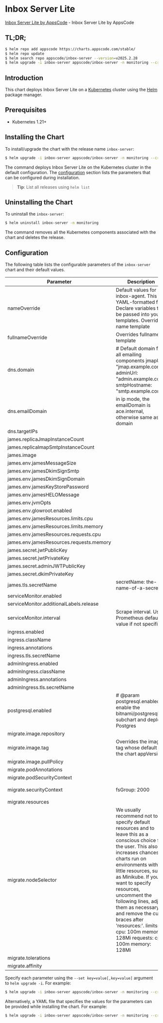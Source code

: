 # Inbox Server Lite

[Inbox Server Lite by AppsCode](https://github.com/ops-center/james-project) - Inbox Server Lite by AppsCode

## TL;DR;

```bash
$ helm repo add appscode https://charts.appscode.com/stable/
$ helm repo update
$ helm search repo appscode/inbox-server --version=v2025.2.28
$ helm upgrade -i inbox-server appscode/inbox-server -n monitoring --create-namespace --version=v2025.2.28
```

## Introduction

This chart deploys Inbox Server Lite on a [Kubernetes](http://kubernetes.io) cluster using the [Helm](https://helm.sh) package manager.

## Prerequisites

- Kubernetes 1.21+

## Installing the Chart

To install/upgrade the chart with the release name `inbox-server`:

```bash
$ helm upgrade -i inbox-server appscode/inbox-server -n monitoring --create-namespace --version=v2025.2.28
```

The command deploys Inbox Server Lite on the Kubernetes cluster in the default configuration. The [configuration](#configuration) section lists the parameters that can be configured during installation.

> **Tip**: List all releases using `helm list`

## Uninstalling the Chart

To uninstall the `inbox-server`:

```bash
$ helm uninstall inbox-server -n monitoring
```

The command removes all the Kubernetes components associated with the chart and deletes the release.

## Configuration

The following table lists the configurable parameters of the `inbox-server` chart and their default values.

|                Parameter                 |                                                                                                                                                                                                         Description                                                                                                                                                                                                         |                                                                                            Default                                                                                             |
|------------------------------------------|-----------------------------------------------------------------------------------------------------------------------------------------------------------------------------------------------------------------------------------------------------------------------------------------------------------------------------------------------------------------------------------------------------------------------------|------------------------------------------------------------------------------------------------------------------------------------------------------------------------------------------------|
| nameOverride                             | Default values for inbox-agent. This is a YAML-formatted file. Declare variables to be passed into your templates. Overrides name template                                                                                                                                                                                                                                                                                  | <code>''</code>                                                                                                                                                                                |
| fullnameOverride                         | Overrides fullname template                                                                                                                                                                                                                                                                                                                                                                                                 | <code>''</code>                                                                                                                                                                                |
| dns.domain                               | # Default domain for all emailing components jmapUrl: "jmap.example.com" adminUrl: "admin.example.com" smtpHostname: "smtp.example.com"                                                                                                                                                                                                                                                                                     | <code>''</code>                                                                                                                                                                                |
| dns.emailDomain                          | in ip mode, the emailDomain is ace.internal, otherwise same as domain                                                                                                                                                                                                                                                                                                                                                       | <code>''</code>                                                                                                                                                                                |
| dns.targetIPs                            |                                                                                                                                                                                                                                                                                                                                                                                                                             | <code>[]</code>                                                                                                                                                                                |
| james.replicaJmapInstanceCount           |                                                                                                                                                                                                                                                                                                                                                                                                                             | <code>1</code>                                                                                                                                                                                 |
| james.replicaImapSmtpInstanceCount       |                                                                                                                                                                                                                                                                                                                                                                                                                             | <code>0</code>                                                                                                                                                                                 |
| james.image                              |                                                                                                                                                                                                                                                                                                                                                                                                                             | <code>ghcr.io/appscode/inbox-server:postgres-latest</code>                                                                                                                                     |
| james.env.jamesMessageSize               |                                                                                                                                                                                                                                                                                                                                                                                                                             | <code>25M</code>                                                                                                                                                                               |
| james.env.jamesDkimSignSmtp              |                                                                                                                                                                                                                                                                                                                                                                                                                             | <code>dkimselector</code>                                                                                                                                                                      |
| james.env.jamesDkimSignDomain            |                                                                                                                                                                                                                                                                                                                                                                                                                             | <code>mail.example.com</code>                                                                                                                                                                  |
| james.env.jamesKeyStorePassword          |                                                                                                                                                                                                                                                                                                                                                                                                                             | <code>james72laBalle</code>                                                                                                                                                                    |
| james.env.jamesHELOMessage               |                                                                                                                                                                                                                                                                                                                                                                                                                             | <code>change-me</code>                                                                                                                                                                         |
| james.env.jvmOpts                        |                                                                                                                                                                                                                                                                                                                                                                                                                             | <code>-Xms3g -Xmx3g</code>                                                                                                                                                                     |
| james.env.glowroot.enabled               |                                                                                                                                                                                                                                                                                                                                                                                                                             | <code>false</code>                                                                                                                                                                             |
| james.env.jamesResources.limits.cpu      |                                                                                                                                                                                                                                                                                                                                                                                                                             | <code>'2'</code>                                                                                                                                                                               |
| james.env.jamesResources.limits.memory   |                                                                                                                                                                                                                                                                                                                                                                                                                             | <code>4Gi</code>                                                                                                                                                                               |
| james.env.jamesResources.requests.cpu    |                                                                                                                                                                                                                                                                                                                                                                                                                             | <code>150m</code>                                                                                                                                                                              |
| james.env.jamesResources.requests.memory |                                                                                                                                                                                                                                                                                                                                                                                                                             | <code>512Mi</code>                                                                                                                                                                             |
| james.secret.jwtPublicKey                |                                                                                                                                                                                                                                                                                                                                                                                                                             | <code>''</code>                                                                                                                                                                                |
| james.secret.jwtPrivateKey               |                                                                                                                                                                                                                                                                                                                                                                                                                             | <code>''</code>                                                                                                                                                                                |
| james.secret.adminJWTPublicKey           |                                                                                                                                                                                                                                                                                                                                                                                                                             | <code>''</code>                                                                                                                                                                                |
| james.secret.dkimPrivateKey              |                                                                                                                                                                                                                                                                                                                                                                                                                             | <code>''</code>                                                                                                                                                                                |
| james.tls.secretName                     | secretName: the-name-of-a-secret                                                                                                                                                                                                                                                                                                                                                                                            | <code>''</code>                                                                                                                                                                                |
| serviceMonitor.enabled                   |                                                                                                                                                                                                                                                                                                                                                                                                                             | <code>true</code>                                                                                                                                                                              |
| serviceMonitor.additionalLabels.release  |                                                                                                                                                                                                                                                                                                                                                                                                                             | <code>kube-prometheus-stack</code>                                                                                                                                                             |
| serviceMonitor.interval                  | Scrape interval. Use Prometheus default value if not specified                                                                                                                                                                                                                                                                                                                                                              | <code>30s</code>                                                                                                                                                                               |
| ingress.enabled                          |                                                                                                                                                                                                                                                                                                                                                                                                                             | <code>false</code>                                                                                                                                                                             |
| ingress.className                        |                                                                                                                                                                                                                                                                                                                                                                                                                             | <code>''</code>                                                                                                                                                                                |
| ingress.annotations                      |                                                                                                                                                                                                                                                                                                                                                                                                                             | <code>{}</code>                                                                                                                                                                                |
| ingress.tls.secretName                   |                                                                                                                                                                                                                                                                                                                                                                                                                             | <code>the-name-of-a-secret</code>                                                                                                                                                              |
| adminIngress.enabled                     |                                                                                                                                                                                                                                                                                                                                                                                                                             | <code>false</code>                                                                                                                                                                             |
| adminIngress.className                   |                                                                                                                                                                                                                                                                                                                                                                                                                             | <code>''</code>                                                                                                                                                                                |
| adminIngress.annotations                 |                                                                                                                                                                                                                                                                                                                                                                                                                             | <code>{}</code>                                                                                                                                                                                |
| adminIngress.tls.secretName              |                                                                                                                                                                                                                                                                                                                                                                                                                             | <code>the-name-of-a-secret</code>                                                                                                                                                              |
| postgresql.enabled                       | # @param postgresql.enabled enable the bitnami/postgresql subchart and deploy Postgres                                                                                                                                                                                                                                                                                                                                      | <code>false</code>                                                                                                                                                                             |
| migrate.image.repository                 |                                                                                                                                                                                                                                                                                                                                                                                                                             | <code>ghcr.io/appscode-images/postgres</code>                                                                                                                                                  |
| migrate.image.tag                        | Overrides the image tag whose default is the chart appVersion.                                                                                                                                                                                                                                                                                                                                                              | <code>16.4-alpine</code>                                                                                                                                                                       |
| migrate.image.pullPolicy                 |                                                                                                                                                                                                                                                                                                                                                                                                                             | <code>Always</code>                                                                                                                                                                            |
| migrate.podAnnotations                   |                                                                                                                                                                                                                                                                                                                                                                                                                             | <code>{}</code>                                                                                                                                                                                |
| migrate.podSecurityContext               |                                                                                                                                                                                                                                                                                                                                                                                                                             | <code>{}</code>                                                                                                                                                                                |
| migrate.securityContext                  | fsGroup: 2000                                                                                                                                                                                                                                                                                                                                                                                                               | <code>{"allowPrivilegeEscalation":false,"capabilities":{"drop":["ALL"]},"readOnlyRootFilesystem":true,"runAsNonRoot":true,"runAsUser":65534,"seccompProfile":{"type":"RuntimeDefault"}}</code> |
| migrate.resources                        |                                                                                                                                                                                                                                                                                                                                                                                                                             | <code>{}</code>                                                                                                                                                                                |
| migrate.nodeSelector                     | We usually recommend not to specify default resources and to leave this as a conscious choice for the user. This also increases chances charts run on environments with little resources, such as Minikube. If you do want to specify resources, uncomment the following lines, adjust them as necessary, and remove the curly braces after 'resources:'. limits: cpu: 100m memory: 128Mi requests: cpu: 100m memory: 128Mi | <code>{}</code>                                                                                                                                                                                |
| migrate.tolerations                      |                                                                                                                                                                                                                                                                                                                                                                                                                             | <code>[]</code>                                                                                                                                                                                |
| migrate.affinity                         |                                                                                                                                                                                                                                                                                                                                                                                                                             | <code>{}</code>                                                                                                                                                                                |


Specify each parameter using the `--set key=value[,key=value]` argument to `helm upgrade -i`. For example:

```bash
$ helm upgrade -i inbox-server appscode/inbox-server -n monitoring --create-namespace --version=v2025.2.28 --set nameOverride=''
```

Alternatively, a YAML file that specifies the values for the parameters can be provided while
installing the chart. For example:

```bash
$ helm upgrade -i inbox-server appscode/inbox-server -n monitoring --create-namespace --version=v2025.2.28 --values values.yaml
```
